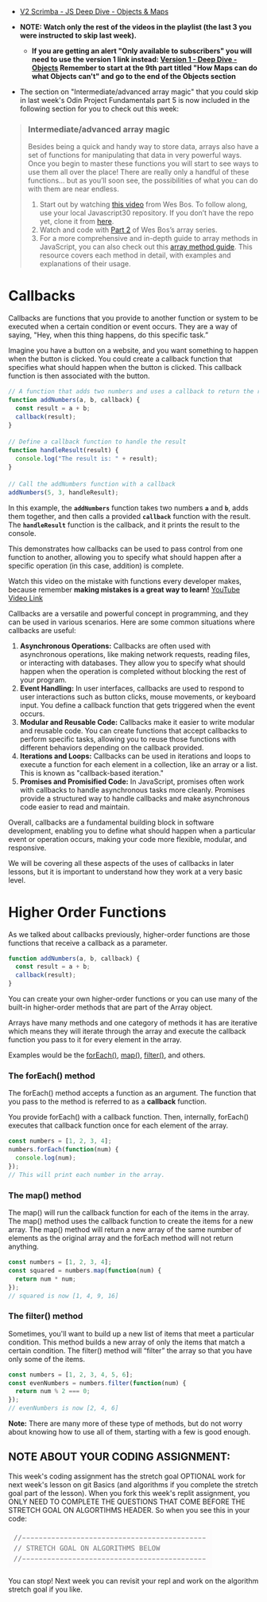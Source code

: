 - [V2 Scrimba - JS Deep Dive - Objects & Maps](https://v2.scrimba.com/javascript-deep-dive-c0a/~01d)
- **NOTE: Watch only the rest of the videos in the playlist (the last 3 you were instructed to skip last week).**
  - **If you are getting an alert "Only available to subscribers" you will need to use the version 1 link instead: [Version 1 - Deep Dive - Objects](https://v1.scrimba.com/learn/javascript/module-intro-objects-maps-cdNZ62Hv)  Remember to start at the 9th part titled "How Maps can do what Objects can't" and go to the end of the Objects section**

- The section on "Intermediate/advanced array magic" that you could skip in last week's Odin Project Fundamentals part 5 is now included in the following section for you to check out this week:

> ### Intermediate/advanced array magic
>
> Besides being a quick and handy way to store data, arrays also have a set of functions for manipulating that data in very powerful ways. Once you begin to master these functions you will start to see ways to use them all over the place! There are really only a handful of these functions… but as you’ll soon see, the possibilities of what you can do with them are near endless.
>
> 1. Start out by watching [this video](https://www.youtube.com/watch?v=HB1ZC7czKRs) from Wes Bos. To follow along, use your local Javascript30 repository. If you don’t have the repo yet, clone it from [here](https://github.com/wesbos/JavaScript30).
> 2. Watch and code with [Part 2](https://www.youtube.com/watch?v=QNmRfyNg1lw) of Wes Bos’s array series.
> 3. For a more comprehensive and in-depth guide to array methods in JavaScript, you can also check out this [array method guide](https://javascript.info/array-methods). This resource covers each method in detail, with examples and explanations of their usage.

# Callbacks

Callbacks are functions that you provide to another function or system to be executed when a certain condition or event occurs. They are a way of saying, "Hey, when this thing happens, do this specific task.”

Imagine you have a button on a website, and you want something to happen when the button is clicked. You could create a callback function that specifies what should happen when the button is clicked. This callback function is then associated with the button.

```jsx
// A function that adds two numbers and uses a callback to return the result
function addNumbers(a, b, callback) {
  const result = a + b;
  callback(result);
}

// Define a callback function to handle the result
function handleResult(result) {
  console.log("The result is: " + result);
}

// Call the addNumbers function with a callback
addNumbers(5, 3, handleResult);
```

In this example, the **`addNumbers`** function takes two numbers **`a`** and **`b`**, adds them together, and then calls a provided **`callback`** function with the result. The **`handleResult`** function is the callback, and it prints the result to the console.

This demonstrates how callbacks can be used to pass control from one function to another, allowing you to specify what should happen after a specific operation (in this case, addition) is complete.

Watch this video on the mistake with functions every developer makes, because remember **making mistakes is a great way to learn!** [YouTube Video Link](https://www.youtube.com/watch?v=7UMuJMiNjSk&t=98s)

Callbacks are a versatile and powerful concept in programming, and they can be used in various scenarios. Here are some common situations where callbacks are useful:

1. **Asynchronous Operations:** Callbacks are often used with asynchronous operations, like making network requests, reading files, or interacting with databases. They allow you to specify what should happen when the operation is completed without blocking the rest of your program.
2. **Event Handling:** In user interfaces, callbacks are used to respond to user interactions such as button clicks, mouse movements, or keyboard input. You define a callback function that gets triggered when the event occurs.
3. **Modular and Reusable Code:** Callbacks make it easier to write modular and reusable code. You can create functions that accept callbacks to perform specific tasks, allowing you to reuse those functions with different behaviors depending on the callback provided.
4. **Iterations and Loops:** Callbacks can be used in iterations and loops to execute a function for each element in a collection, like an array or a list. This is known as "callback-based iteration."
5. **Promises and Promisified Code:** In JavaScript, promises often work with callbacks to handle asynchronous tasks more cleanly. Promises provide a structured way to handle callbacks and make asynchronous code easier to read and maintain.

Overall, callbacks are a fundamental building block in software development, enabling you to define what should happen when a particular event or operation occurs, making your code more flexible, modular, and responsive.

We will be covering all these aspects of the uses of callbacks in later lessons, but it is important to understand how they work at a very basic level.

# Higher Order Functions

As we talked about callbacks previously, higher-order functions are those functions that receive a callback as a parameter.

```jsx
function addNumbers(a, b, callback) {
  const result = a + b;
  callback(result);
}
```

You can create your own higher-order functions or you can use many of the built-in higher-order methods that are part of the Array object.

Arrays have many methods and one category of methods it has are iterative which means they will iterate through the array and execute the callback function you pass to it for every element in the array.

Examples would be the [forEach()](https://javascript.info/array-methods#iterate-foreach), [map()](https://javascript.info/array-methods#map), [filter()](https://javascript.info/array-methods#filter), and others.

### The forEach() method

The forEach() method accepts a function as an argument. The function that you pass to the method is referred to as a **callback** function. 

You provide forEach() with a callback function. Then, internally, forEach() executes that callback function once for each element of the array. 

```jsx
const numbers = [1, 2, 3, 4];
numbers.forEach(function(num) {
  console.log(num);
});
// This will print each number in the array.
```

### The map() method

The map() will run the callback function for each of the items in the array. The map() method uses the callback function to create the items for a new array. The map() method will return a new array of the same number of elements as the original array and the forEach method will not return anything.

```jsx
const numbers = [1, 2, 3, 4];
const squared = numbers.map(function(num) {
  return num * num;
});
// squared is now [1, 4, 9, 16]
```

### The filter() method

Sometimes, you'll want to build up a new list of items that meet a particular condition. This method builds a new array of only the items that match a certain condition. The filter() method will “filter” the array so that you have only some of the items.

```jsx
const numbers = [1, 2, 3, 4, 5, 6];
const evenNumbers = numbers.filter(function(num) {
  return num % 2 === 0;
});
// evenNumbers is now [2, 4, 6]
```

**Note:**  There are many more of these type of methods, but do not worry about knowing how to use all of them, starting with a few is good enough.


## NOTE ABOUT YOUR CODING ASSIGNMENT:
This week's coding assignment has the stretch goal OPTIONAL work for next week's lesson on git Basics (and algorithms if you complete the stretch goal part of the lesson).  When you fork this week's replit assignment, you ONLY NEED TO COMPLETE THE QUESTIONS THAT COME BEFORE THE STRETCH GOAL ON ALGORTIHMS HEADER.  So when you see this in your code:

![Stretch Goal for Algorithms Replit Header](https://github.com/Code-the-Dream-School/intro-to-programming-2025/blob/491fc8688a19073005f1ba112b45abc420bf6b84/images/algorithmsheader.png)

You can stop!  Next week you can revisit your repl and work on the algorithm stretch goal if you like.
